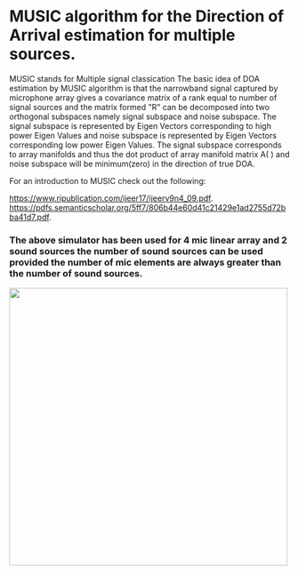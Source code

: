 # MUSIC algorithm for the Direction of Arrival estimation for multiple sources.
MUSIC stands for Multiple signal classication
The  basic  idea  of  DOA  estimation  by  MUSIC algorithm  is  that  the  narrowband  signal  captured  by  microphone  array  gives  a covariance matrix of a rank equal to number of signal sources and the matrix formed "R" can be decomposed into two orthogonal subspaces namely signal subspace and noise subspace.
The signal subspace is represented by Eigen Vectors corresponding to high power  Eigen Values and  noise  subspace  is  represented  by  Eigen  Vectors  corresponding  low  power  Eigen Values. 
The signal subspace corresponds to array manifolds and thus the dot product of  array  manifold  matrix A(  )  and  noise  subspace  will  be  minimum(zero)  in  the direction of true DOA.

For an introduction to MUSIC check out the following:

https://www.ripublication.com/ijeer17/ijeerv9n4_09.pdf. </br>
https://pdfs.semanticscholar.org/5ff7/806b44e60d41c21429e1ad2755d72bba41d7.pdf.

### The above simulator has been used for 4 mic linear array and 2 sound sources the number of sound sources can be used provided the number of mic elements are always greater than the number of sound sources.

<img src = "https://github.com/aadhar218/AcousticCamera/blob/master/docs/MUSIC/MUSIC.png" width = 500>
